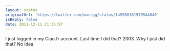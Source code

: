 ```yaml
---
layout: status
originalUrl: 'https://twitter.com/marcgg/status/145980161970544640'
isReply: false
date: 2011-12-11 21:35:57
---
```


I just logged in my Ciao.fr account. Last time I did that? 2003. Why I just did that? No idea.
